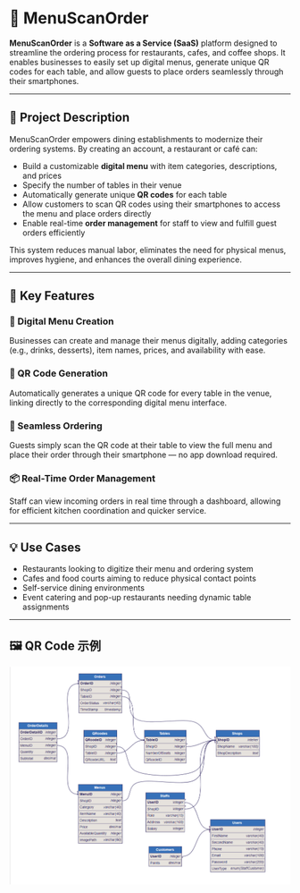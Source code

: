 # 📲 MenuScanOrder

**MenuScanOrder** is a **Software as a Service (SaaS)** platform designed to streamline the ordering process for restaurants, cafes, and coffee shops. It enables businesses to easily set up digital menus, generate unique QR codes for each table, and allow guests to place orders seamlessly through their smartphones.

---

## 🧾 Project Description

MenuScanOrder empowers dining establishments to modernize their ordering systems. By creating an account, a restaurant or café can:

- Build a customizable **digital menu** with item categories, descriptions, and prices
- Specify the number of tables in their venue
- Automatically generate unique **QR codes** for each table
- Allow customers to scan QR codes using their smartphones to access the menu and place orders directly
- Enable real-time **order management** for staff to view and fulfill guest orders efficiently

This system reduces manual labor, eliminates the need for physical menus, improves hygiene, and enhances the overall dining experience.

---

## 🚀 Key Features

### 🧾 Digital Menu Creation
Businesses can create and manage their menus digitally, adding categories (e.g., drinks, desserts), item names, prices, and availability with ease.

### 📱 QR Code Generation
Automatically generates a unique QR code for every table in the venue, linking directly to the corresponding digital menu interface.

### 🛒 Seamless Ordering
Guests simply scan the QR code at their table to view the full menu and place their order through their smartphone — no app download required.

### 📦 Real-Time Order Management
Staff can view incoming orders in real time through a dashboard, allowing for efficient kitchen coordination and quicker service.

---

## 💡 Use Cases

- Restaurants looking to digitize their menu and ordering system  
- Cafes and food courts aiming to reduce physical contact points  
- Self-service dining environments  
- Event catering and pop-up restaurants needing dynamic table assignments

---

## 🖼️ QR Code 示例

![数据库表](数据库表.png)
